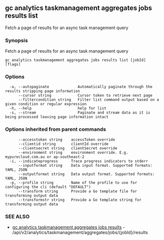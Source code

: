 ## gc analytics taskmanagement aggregates jobs results list

Fetch a page of results for an async task management query

### Synopsis

Fetch a page of results for an async task management query

```
gc analytics taskmanagement aggregates jobs results list [jobId] [flags]
```

### Options

```
  -a, --autopaginate             Automatically paginate through the results stripping page information
      --cursor string            Cursor token to retrieve next page
      --filtercondition string   Filter list command output based on a given condition or regular expression
  -h, --help                     help for list
  -s, --stream                   Paginate and stream data as it is being processed leaving page information intact
```

### Options inherited from parent commands

```
      --accesstoken string    accessToken override
      --clientid string       clientId override
      --clientsecret string   clientSecret override
      --environment string    environment override. E.g. mypurecloud.com.au or ap-southeast-2
  -i, --indicateprogress      Trace progress indicators to stderr
      --inputformat string    Data input format. Supported formats: YAML, JSON
      --outputformat string   Data output format. Supported formats: YAML, JSON
  -p, --profile string        Name of the profile to use for configuring the cli (default "DEFAULT")
      --transform string      Provide a Go template file for transforming output data
      --transformstr string   Provide a Go template string for transforming output data
```

### SEE ALSO

* [gc analytics taskmanagement aggregates jobs results](gc_analytics_taskmanagement_aggregates_jobs_results.html)	 - /api/v2/analytics/taskmanagement/aggregates/jobs/{jobId}/results


